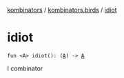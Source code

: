 [kombinators](../index.md) / [kombinators.birds](index.md) / [idiot](./idiot.md)

# idiot

`fun <A> idiot(): (`[`A`](idiot.md#A)`) -> `[`A`](idiot.md#A)

I combinator

